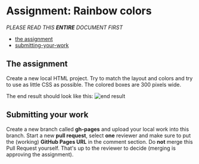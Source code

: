 # Assignment: Rainbow colors

*PLEASE READ THIS **ENTIRE** DOCUMENT FIRST*

* [the assignment](#the-assignment)
* [submitting-your-work](#submitting-your-work)


## The assignment

Create a new local HTML project. Try to match the layout and colors and try to use as little CSS as possible. The colored boxes are 300 pixels wide. 

The end result should look like this:
![end result](/assignment/endresult.png)

## Submitting your work
Create a new branch called **gh-pages** and upload your local work into this branch.
Start a new **pull request**, select **one** reviewer and make sure to put the (working) **GitHub Pages URL** in the comment section. Do **not** merge this Pull Request yourself. That's up to the reviewer to decide (merging is approving the assignment).
